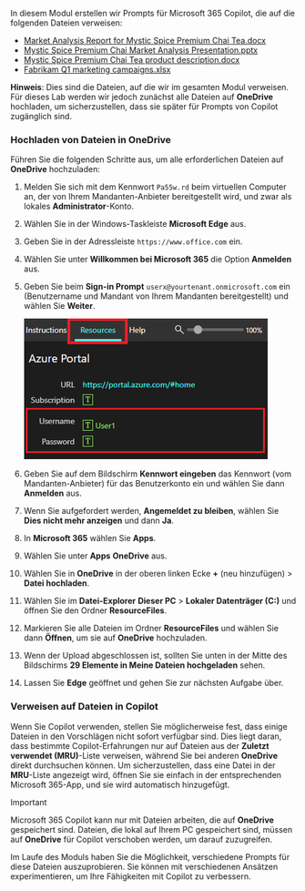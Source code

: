 In diesem Modul erstellen wir Prompts für Microsoft 365 Copilot, die auf die folgenden Dateien verweisen:

- [Market Analysis Report for Mystic Spice Premium Chai Tea.docx](https://go.microsoft.com/fwlink/?linkid=2268826)
- [Mystic Spice Premium Chai Market Analysis Presentation.pptx](https://go.microsoft.com/fwlink/?linkid=2268768)
- [Mystic Spice Premium Chai Tea product description.docx](https://go.microsoft.com/fwlink/?linkid=2268929)
- [Fabrikam Q1 marketing campaigns.xlsx](https://go.microsoft.com/fwlink/?linkid=2269124)

**Hinweis**: Dies sind die Dateien, auf die wir im gesamten Modul verweisen. Für dieses Lab werden wir jedoch zunächst alle Dateien auf **OneDrive** hochladen, um sicherzustellen, dass sie später für Prompts von Copilot zugänglich sind.

### Hochladen von Dateien in OneDrive

Führen Sie die folgenden Schritte aus, um alle erforderlichen Dateien auf **OneDrive** hochzuladen:

1. Melden Sie sich mit dem Kennwort `Pa55w.rd` beim virtuellen Computer an, der von Ihrem Mandanten-Anbieter bereitgestellt wird, und zwar als lokales **Administrator**-Konto.
2. Wählen Sie in der Windows-Taskleiste **Microsoft Edge** aus.
3. Geben Sie in der Adressleiste `https://www.office.com` ein.
4. Wählen Sie unter **Willkommen bei Microsoft 365** die Option **Anmelden** aus.
5. Geben Sie beim **Sign-in Prompt** `userx@yourtenant.onmicrosoft.com` ein (Benutzername und Mandant von Ihrem Mandanten bereitgestellt) und wählen Sie **Weiter**.

    [![Screenshot des Ressourcenbereichs in Skillable](../media/lab_resources_password.png)](../media/lab_resources_password.png#lightbox)
    
6. Geben Sie auf dem Bildschirm **Kennwort eingeben** das Kennwort (vom Mandanten-Anbieter) für das Benutzerkonto ein und wählen Sie dann **Anmelden** aus.
7. Wenn Sie aufgefordert werden, **Angemeldet zu bleiben**, wählen Sie **Dies nicht mehr anzeigen** und dann **Ja**.
8. In **Microsoft 365** wählen Sie **Apps**.
9. Wählen Sie unter **Apps** **OneDrive** aus.
10. Wählen Sie in **OneDrive** in der oberen linken Ecke **+** (neu hinzufügen) > **Datei hochladen**.
11. Wählen Sie im **Datei-Explorer** **Dieser PC** > **Lokaler Datenträger (C:)** und öffnen Sie den Ordner **ResourceFiles**.
12. Markieren Sie alle Dateien im Ordner **ResourceFiles** und wählen Sie dann **Öffnen**, um sie auf **OneDrive** hochzuladen.
13. Wenn der Upload abgeschlossen ist, sollten Sie unten in der Mitte des Bildschirms **29 Elemente in Meine Dateien hochgeladen** sehen.
14. Lassen Sie **Edge** geöffnet und gehen Sie zur nächsten Aufgabe über.

### Verweisen auf Dateien in Copilot

Wenn Sie Copilot verwenden, stellen Sie möglicherweise fest, dass einige Dateien in den Vorschlägen nicht sofort verfügbar sind. Dies liegt daran, dass bestimmte Copilot-Erfahrungen nur auf Dateien aus der **Zuletzt verwendet (MRU)**-Liste verweisen, während Sie bei anderen **OneDrive** direkt durchsuchen können. Um sicherzustellen, dass eine Datei in der **MRU**-Liste angezeigt wird, öffnen Sie sie einfach in der entsprechenden Microsoft 365-App, und sie wird automatisch hinzugefügt.

> [!IMPORTANT]
> Microsoft 365 Copilot kann nur mit Dateien arbeiten, die auf **OneDrive** gespeichert sind. Dateien, die lokal auf Ihrem PC gespeichert sind, müssen auf **OneDrive** für Copilot verschoben werden, um darauf zuzugreifen.

Im Laufe des Moduls haben Sie die Möglichkeit, verschiedene Prompts für diese Dateien auszuprobieren. Sie können mit verschiedenen Ansätzen experimentieren, um Ihre Fähigkeiten mit Copilot zu verbessern.